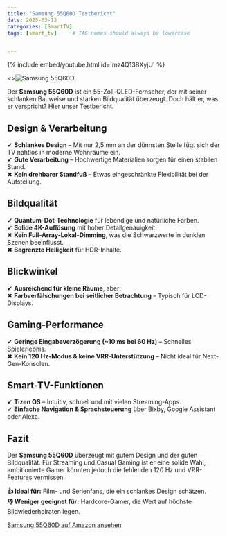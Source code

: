 ```yaml
---
title: "Samsung 55Q60D Testbericht"
date: 2025-03-13
categories: [SmartTV]
tags: [smart_tv]     # TAG names should always be lowercase


---
```




{% include embed/youtube.html id='mz4Q13BXyjU' %}


<>![Samsung 55Q60D](https://tse4.mm.bing.net/th?id=OIP.H72543SJtTF49H4PhiU7pgHaHa&pid=Api)

Der **Samsung 55Q60D** ist ein 55-Zoll-QLED-Fernseher, der mit seiner schlanken Bauweise und starken Bildqualität überzeugt. Doch hält er, was er verspricht? Hier unser Testbericht.

## Design & Verarbeitung

✔ **Schlankes Design** – Mit nur 2,5 mm an der dünnsten Stelle fügt sich der TV nahtlos in moderne Wohnräume ein.  
✔ **Gute Verarbeitung** – Hochwertige Materialien sorgen für einen stabilen Stand.  
✖ **Kein drehbarer Standfuß** – Etwas eingeschränkte Flexibilität bei der Aufstellung.

## Bildqualität

✔ **Quantum-Dot-Technologie** für lebendige und natürliche Farben.  
✔ **Solide 4K-Auflösung** mit hoher Detailgenauigkeit.  
✖ **Kein Full-Array-Lokal-Dimming**, was die Schwarzwerte in dunklen Szenen beeinflusst.  
✖ **Begrenzte Helligkeit** für HDR-Inhalte.

## Blickwinkel

✔ **Ausreichend für kleine Räume**, aber:  
✖ **Farbverfälschungen bei seitlicher Betrachtung** – Typisch für LCD-Displays.

## Gaming-Performance

✔ **Geringe Eingabeverzögerung (~10 ms bei 60 Hz)** – Schnelles Spielerlebnis.  
✖ **Kein 120 Hz-Modus & keine VRR-Unterstützung** – Nicht ideal für Next-Gen-Konsolen.

## Smart-TV-Funktionen

✔ **Tizen OS** – Intuitiv, schnell und mit vielen Streaming-Apps.  
✔ **Einfache Navigation & Sprachsteuerung** über Bixby, Google Assistant oder Alexa.

## Fazit

Der **Samsung 55Q60D** überzeugt mit gutem Design und der guten Bildqualität. Für Streaming und Casual Gaming ist er eine solide Wahl, ambitionierte Gamer könnten jedoch die fehlenden 120 Hz und VRR-Features vermissen.

**👍 Ideal für:** Film- und Serienfans, die ein schlankes Design schätzen.  
**👎 Weniger geeignet für:** Hardcore-Gamer, die Wert auf höchste Bildwiederholraten legen.

[Samsung 55Q60D auf Amazon ansehen](https://amzn.to/3Fpmwj7)
